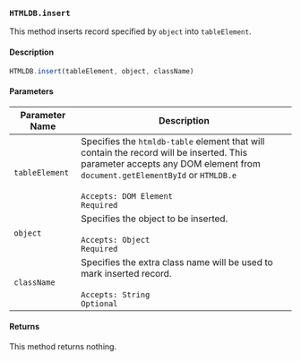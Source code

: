 ### `HTMLDB.insert`

This method inserts record specified by `object` into `tableElement`.

#### Description

```javascript
HTMLDB.insert(tableElement, object, className)
```

#### Parameters

| Parameter Name             | Description                               |
| -------------------------- | ----------------------------------------- |
| `tableElement` | Specifies the `htmldb-table` element that will contain the record will be inserted. This parameter accepts any DOM element from `document.getElementById` or `HTMLDB.e`<br><br>`Accepts: DOM Element`<br>`Required` |
| `object` | Specifies the object to be inserted.<br><br>`Accepts: Object`<br>`Required` |
| `className` | Specifies the extra class name will be used to mark inserted record.<br><br>`Accepts: String`<br>`Optional` |

#### Returns

This method returns nothing.